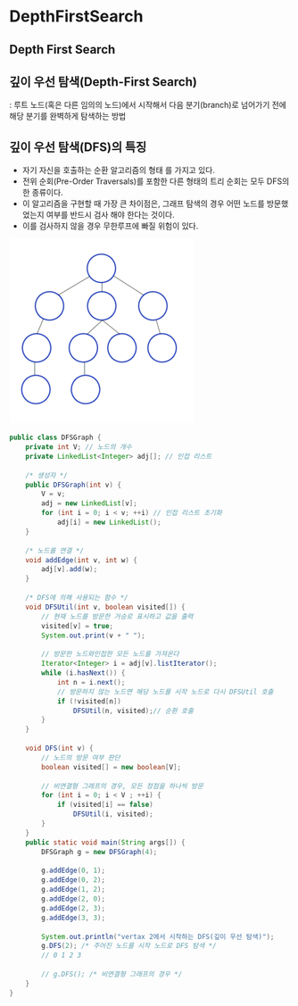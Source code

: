 # DepthFirstSearch

## Depth First Search

## 깊이 우선 탐색\(Depth-First Search\)

: 루트 노드\(혹은 다른 임의의 노드\)에서 시작해서 다음 분기\(branch\)로 넘어가기 전에 해당 분기를 완벽하게 탐색하는 방법

## 깊이 우선 탐색\(DFS\)의 특징

* 자기 자신을 호출하는 순환 알고리즘의 형태 를 가지고 있다.
* 전위 순회\(Pre-Order Traversals\)를 포함한 다른 형태의 트리 순회는 모두 DFS의 한 종류이다.
* 이 알고리즘을 구현할 때 가장 큰 차이점은, 그래프 탐색의 경우 어떤 노드를 방문했었는지 여부를 반드시 검사 해야 한다는 것이다.
* 이를 검사하지 않을 경우 무한루프에 빠질 위험이 있다.

![DFS](../.gitbook/assets/DFS.gif)

```java
public class DFSGraph {
    private int V; // 노드의 개수
    private LinkedList<Integer> adj[]; // 인접 리스트

    /* 생성자 */
    public DFSGraph(int v) {
        V = v;
        adj = new LinkedList[v];
        for (int i = 0; i < v; ++i) // 인접 리스트 초기화
            adj[i] = new LinkedList();
    }

    /* 노드를 연결 */
    void addEdge(int v, int w) {
        adj[v].add(w);
    }

    /* DFS에 의해 사용되는 함수 */
    void DFSUtil(int v, boolean visited[]) {
        // 현재 노드를 방문한 거승로 표시하고 값을 출력 
        visited[v] = true;
        System.out.print(v + " ");

        // 방문한 노드와인접한 모든 노드를 가져온다 
        Iterator<Integer> i = adj[v].listIterator();
        while (i.hasNext()) {
            int n = i.next();
            // 방문하지 않는 노드면 해당 노드를 시작 노드로 다시 DFSUtil 호출
            if (!visited[n]) 
                DFSUtil(n, visited);// 순환 호출
        }
    }

    void DFS(int v) {
        // 노드의 방문 여부 판단 
        boolean visited[] = new boolean[V];

        // 비연결형 그래프의 경우, 모든 정점을 하나씩 방문
        for (int i = 0; i < V ; ++i) {
            if (visited[i] == false)
                DFSUtil(i, visited);
        }
    }
    public static void main(String args[]) {
        DFSGraph g = new DFSGraph(4);

        g.addEdge(0, 1);
        g.addEdge(0, 2);
        g.addEdge(1, 2);
        g.addEdge(2, 0);
        g.addEdge(2, 3);
        g.addEdge(3, 3);

        System.out.println("vertax 2에서 시작하는 DFS(깊이 우선 탐색)");
        g.DFS(2); /* 주어진 노드를 시작 노드로 DFS 탐색 */
        // 0 1 2 3

        // g.DFS(); /* 비연결형 그래프의 경우 */
    }
}
```

